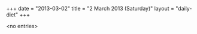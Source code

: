 +++
date = "2013-03-02"
title = "2 March 2013 (Saturday)"
layout = "daily-diet"
+++


\<no entries\>

